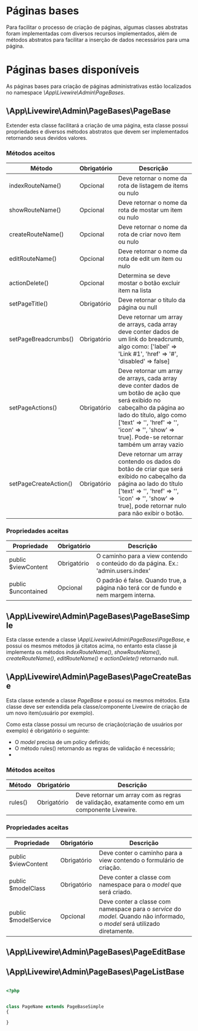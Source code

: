 # Páginas bases

Para facilitar o processo de criação de páginas, algumas classes abstratas foram implementadas com diversos recursos implementados, além de métodos abstratos para facilitar a inserção de dados necessários para uma página.

# Páginas bases disponíveis

As páginas bases para criação de páginas administrativas estão localizados no namespace <i>\App\Livewire\Admin\PageBases</i>.

## \App\Livewire\Admin\PageBases\PageBase

Extender esta classe facilitará a criação de uma página, esta classe possui propriedades e diversos métodos abstratos que devem ser implementados retornando seus devidos valores.

### Métodos aceitos

| Método                | Obrigatório | Descrição                                                                                                                                                                                                                                                  |
| --------------------- | ----------- | ---------------------------------------------------------------------------------------------------------------------------------------------------------------------------------------------------------------------------------------------------------- |
| indexRouteName()      | Opcional    | Deve retornar o nome da rota de listagem de items ou nulo                                                                                                                                                                                                  |
| showRouteName()       | Opcional    | Deve retornar o nome da rota de mostar um item ou nulo                                                                                                                                                                                                     |
| createRouteName()     | Opcional    | Deve retornar o nome da rota de criar novo item ou nulo                                                                                                                                                                                                    |
| editRouteName()       | Opcional    | Deve retornar o nome da rota de edit um item ou nulo                                                                                                                                                                                                       |
| actionDelete()        | Opcional    | Determina se deve mostar o botão excluir item na lista                                                                                                                                                                                                     |
| setPageTitle()        | Obrigatório | Deve retornar o título da página ou null                                                                                                                                                                                                                   |
| setPageBreadcrumbs()  | Obrigatório | Deve retornar um array de arrays, cada array deve conter dados de um link do breadcrumb, algo como: ['label' => 'Link #1', 'href' => '#', 'disabled' => false]                                                                                             |
| setPageActions()      | Obrigatório | Deve retornar um array de arrays, cada array deve conter dados de um botão de ação que será exibido no cabeçalho da página ao lado do título, algo como ['text' => '', 'href' => '', 'icon' => '', 'show' => true]. Pode-se retornar também um array vazio |
| setPageCreateAction() | Obrigatório | Deve retornar um array contendo os dados do botão de criar que será exibido no cabeçalho da página ao lado do título ['text' => '', 'href' => '', 'icon' => '', 'show' => true], pode retornar nulo para não exibir o botão.                               |

### Propriedades aceitas

| Propriedade         | Obrigatório | Descrição                                                                           |
| ------------------- | ----------- | ----------------------------------------------------------------------------------- |
| public $viewContent | Obrigatório | O caminho para a view contendo o conteúdo do da página. Ex.: 'admin.users.index'    |
| public $uncontained | Opcional    | O padrão é false. Quando true, a página não terá cor de fundo e nem margem interna. |

## \App\Livewire\Admin\PageBases\PageBaseSimple

Esta classe extende a classe <i>\App\Livewire\Admin\PageBases\PageBase</i>, e possui os mesmos métodos já citatos acima, no entanto esta classe já implementa os métodos <i>indexRouteName()</i>, <i>showRouteName()</i>, <i>createRouteName()</i>, <i>editRouteName()</i> e <i>actionDelete()</i> retornando null.

## \App\Livewire\Admin\PageBases\PageCreateBase

Esta classe extende a classe <i>PageBase</i> e possui os mesmos métodos. Esta classe deve ser extendida pela classe/componente Livewire de criação de um novo item(usuário por exemplo).

Como esta classe possui um recurso de criação(criação de usuários por exemplo) é obrigatório o seguinte:

-   O <i>model</i> precisa de um policy definido;
-   O método rules() retornando as regras de validação é necessário;
-

### Métodos aceitos

| Método  | Obrigatório | Descrição                                                                                     |
| ------- | ----------- | --------------------------------------------------------------------------------------------- |
| rules() | Obrigatório | Deve retornar um array com as regras de validação, exatamente como em um componente Livewire. |

### Propriedades aceitas

| Propriedade          | Obrigatório | Descrição                                                                                                                                  |
| -------------------- | ----------- | ------------------------------------------------------------------------------------------------------------------------------------------ |
| public $viewContent  | Obrigatório | Deve conter o caminho para a view contendo o formulário de criação.                                                                        |
| public $modelClass   | Obrigatório | Deve conter a classe com namespace para o <i>model</i> que será criado.                                                                    |
| public $modelService | Opcional    | Deve conter a classe com namespace para o <i>service</i> do <i>model</i>. Quando não informado, o <i>model</i> será utilizado diretamente. |

## \App\Livewire\Admin\PageBases\PageEditBase

## \App\Livewire\Admin\PageBases\PageListBase

```php

<?php


class PageName extends PageBaseSimple
{

}

```
